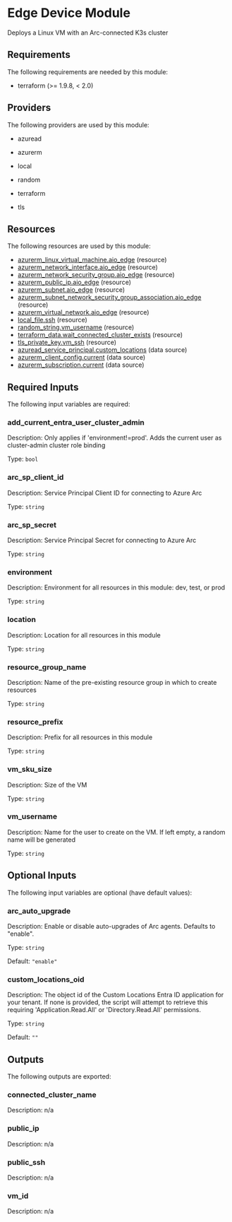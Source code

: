 <!-- BEGIN_TF_DOCS -->
# Edge Device Module

Deploys a Linux VM with an Arc-connected K3s cluster

## Requirements

The following requirements are needed by this module:

- terraform (>= 1.9.8, < 2.0)

## Providers

The following providers are used by this module:

- azuread

- azurerm

- local

- random

- terraform

- tls

## Resources

The following resources are used by this module:

- [azurerm_linux_virtual_machine.aio_edge](https://registry.terraform.io/providers/hashicorp/azurerm/latest/docs/resources/linux_virtual_machine) (resource)
- [azurerm_network_interface.aio_edge](https://registry.terraform.io/providers/hashicorp/azurerm/latest/docs/resources/network_interface) (resource)
- [azurerm_network_security_group.aio_edge](https://registry.terraform.io/providers/hashicorp/azurerm/latest/docs/resources/network_security_group) (resource)
- [azurerm_public_ip.aio_edge](https://registry.terraform.io/providers/hashicorp/azurerm/latest/docs/resources/public_ip) (resource)
- [azurerm_subnet.aio_edge](https://registry.terraform.io/providers/hashicorp/azurerm/latest/docs/resources/subnet) (resource)
- [azurerm_subnet_network_security_group_association.aio_edge](https://registry.terraform.io/providers/hashicorp/azurerm/latest/docs/resources/subnet_network_security_group_association) (resource)
- [azurerm_virtual_network.aio_edge](https://registry.terraform.io/providers/hashicorp/azurerm/latest/docs/resources/virtual_network) (resource)
- [local_file.ssh](https://registry.terraform.io/providers/hashicorp/local/latest/docs/resources/file) (resource)
- [random_string.vm_username](https://registry.terraform.io/providers/hashicorp/random/latest/docs/resources/string) (resource)
- [terraform_data.wait_connected_cluster_exists](https://registry.terraform.io/providers/hashicorp/terraform/latest/docs/resources/data) (resource)
- [tls_private_key.vm_ssh](https://registry.terraform.io/providers/hashicorp/tls/latest/docs/resources/private_key) (resource)
- [azuread_service_principal.custom_locations](https://registry.terraform.io/providers/hashicorp/azuread/latest/docs/data-sources/service_principal) (data source)
- [azurerm_client_config.current](https://registry.terraform.io/providers/hashicorp/azurerm/latest/docs/data-sources/client_config) (data source)
- [azurerm_subscription.current](https://registry.terraform.io/providers/hashicorp/azurerm/latest/docs/data-sources/subscription) (data source)

## Required Inputs

The following input variables are required:

### add\_current\_entra\_user\_cluster\_admin

Description: Only applies if 'environment!=prod'. Adds the current user as cluster-admin cluster role binding

Type: `bool`

### arc\_sp\_client\_id

Description: Service Principal Client ID for connecting to Azure Arc

Type: `string`

### arc\_sp\_secret

Description: Service Principal Secret for connecting to Azure Arc

Type: `string`

### environment

Description: Environment for all resources in this module: dev, test, or prod

Type: `string`

### location

Description: Location for all resources in this module

Type: `string`

### resource\_group\_name

Description: Name of the pre-existing resource group in which to create resources

Type: `string`

### resource\_prefix

Description: Prefix for all resources in this module

Type: `string`

### vm\_sku\_size

Description: Size of the VM

Type: `string`

### vm\_username

Description: Name for the user to create on the VM. If left empty, a random name will be generated

Type: `string`

## Optional Inputs

The following input variables are optional (have default values):

### arc\_auto\_upgrade

Description: Enable or disable auto-upgrades of Arc agents. Defaults to "enable".

Type: `string`

Default: `"enable"`

### custom\_locations\_oid

Description: The object id of the Custom Locations Entra ID application for your tenant. If none is provided, the script will attempt to retrieve this requiring 'Application.Read.All' or 'Directory.Read.All' permissions.

Type: `string`

Default: `""`

## Outputs

The following outputs are exported:

### connected\_cluster\_name

Description: n/a

### public\_ip

Description: n/a

### public\_ssh

Description: n/a

### vm\_id

Description: n/a
<!-- END_TF_DOCS -->